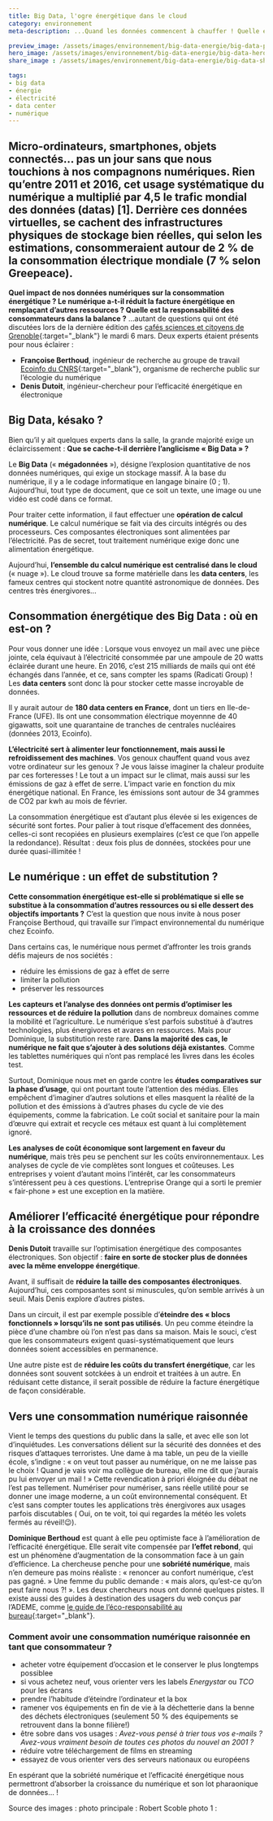 ```yaml
---
title: Big Data, l'ogre énergétique dans le cloud
category: environnement
meta-description: ...Quand les données commencent à chauffer ! Quelle est la part du stockage massif de données (Big Data) dans la consommation énergétique mondiale et le réchauffement climatique ?

preview_image: /assets/images/environnement/big-data-energie/big-data-preview.jpg
hero_image: /assets/images/environnement/big-data-energie/big-data-hero.jpg
share_image : /assets/images/environnement/big-data-energie/big-data-share.jpg

tags:
- big data
- énergie
- électricité
- data center
- numérique
---
```

<h2 class="is-chapo">Micro-ordinateurs, smartphones, objets connectés… pas un jour sans que nous touchions à nos compagnons numériques. Rien qu’entre 2011 et 2016, cet usage systématique du numérique a multiplié par 4,5 le trafic mondial des données (datas) [1]. Derrière ces données virtuelles, se cachent des infrastructures physiques de stockage bien réelles, qui selon les estimations, consommeraient autour de 2 % de la consommation électrique mondiale (7 % selon Greepeace).</h2> 

**Quel impact de nos données numériques sur la consommation énergétique ? Le numérique a-t-il réduit la facture énergétique en remplaçant d’autres ressources ? Quelle est la responsabilité des consommateurs dans la balance ?** …autant de questions qui ont été discutées lors de la dernière édition des [cafés sciences et citoyens de Grenoble](https://www.echosciences-grenoble.fr/communautes/cafe-sciences-et-citoyens-de-l-agglomeration-grenobloise){:target="_blank"} le mardi 6 mars. Deux experts étaient présents pour nous éclairer : 
- **Françoise Berthoud**, ingénieur de recherche au groupe de travail [Ecoinfo du CNRS](https://ecoinfo.cnrs.fr/){:target="_blank"}, organisme de recherche public sur l’écologie du numérique 
- **Denis Dutoit**, ingénieur-chercheur pour l’efficacité énergétique en électronique

## Big Data, késako ?

Bien qu’il y ait quelques experts dans la salle, la grande majorité exige un éclaircissement : **Que se cache-t-il derrière l’anglicisme « Big Data » ?**

Le **Big Data** (« **mégadonnées** »), désigne l’explosion quantitative de nos données numériques, qui exige un stockage massif. À la base du numérique, il y a le codage informatique en langage binaire (0 ; 1). Aujourd’hui, tout type de document, que ce soit un texte, une image ou une vidéo est codé dans ce format. 

Pour traiter cette information, il faut effectuer une **opération de calcul numérique**. Le calcul numérique se fait via des circuits intégrés ou des processeurs. Ces composantes électroniques sont alimentées par l’électricité. Pas de secret, tout traitement numérique exige donc une alimentation énergétique. 

Aujourd’hui, **l’ensemble du calcul numérique est centralisé dans le cloud** (« nuage »). Le cloud trouve sa forme matérielle dans les **data centers**, les fameux centres qui stockent notre quantité astronomique de données. Des centres très énergivores... 

## Consommation énergétique des Big Data : où en est-on ?

Pour vous donner une idée : Lorsque vous envoyez un mail avec une pièce jointe, cela équivaut à l’électricité consommée par une ampoule de 20 watts éclairée durant une heure. En 2016, c’est 215 milliards de mails qui ont été échangés dans l’année, et ce, sans compter les spams (Radicati Group) ! Les **data centers** sont donc là pour stocker cette masse incroyable de données.

Il y aurait autour de **180 data centers en France**, dont un tiers en Ile-de-France (UFE). Ils ont une consommation électrique moyennne de 40 gigawatts, soit une quarantaine de tranches de centrales nucléaires (données 2013, Ecoinfo). 

**L’électricité sert à alimenter leur fonctionnement, mais aussi le refroidissement des machines**. Vos genoux chauffent quand vous avez votre ordinateur sur les genoux ? Je vous laisse imaginer la chaleur produite par ces forteresses ! Le tout a un impact sur le climat, mais aussi sur les émissions de gaz à effet de serre. L’impact varie en fonction du mix énergétique national. En France, les émissions sont autour de 34 grammes de CO2 par kwh au mois de février. 

La consommation énergétique est d’autant plus élevée si les exigences de sécurité sont fortes. Pour palier à tout risque d’effacement des données, celles-ci sont recopiées en plusieurs exemplaires (c’est ce que l’on appelle la redondance). Résultat : deux fois plus de données, stockées pour une durée quasi-illimitée !

## Le numérique : un effet de substitution ?

**Cette consommation énergétique est-elle si problématique si elle se substitue à la consommation d’autres ressources ou si elle dessert des objectifs importants ?** C’est la question que nous invite à nous poser Françoise Berthoud, qui travaille sur l’impact environnemental du numérique chez Ecoinfo. 

Dans certains cas, le numérique nous permet d’affronter les trois grands défis majeurs de nos sociétés : 
- réduire les émissions de gaz à effet de serre
- limiter la pollution
- préserver les ressources

**Les capteurs et l’analyse des données ont permis d’optimiser les ressources et de réduire la pollution** dans de nombreux domaines comme la mobilité et l’agriculture. Le numérique s’est parfois substitué à d’autres technologies, plus énergivores et avares en ressources. Mais pour Dominique, la substitution reste rare. **Dans la majorité des cas, le numérique ne fait que s’ajouter à des solutions déjà existantes**. Comme les tablettes numériques qui n’ont pas remplacé les livres dans les écoles test. 

Surtout, Dominique nous met en garde contre les **études comparatives sur la phase d’usage**, qui ont pourtant toute l’attention des médias. Elles empêchent d’imaginer d’autres solutions et elles masquent la réalité de la pollution et des émissions à d’autres phases du cycle de vie des équipements, comme la fabrication. Le coût social et sanitaire pour la main d’œuvre qui extrait et recycle ces métaux est quant à lui complètement ignoré. 

**Les analyses de coût économique sont largement en faveur du numérique**, mais très peu se penchent sur les coûts environnementaux. Les analyses de cycle de vie complètes sont longues et coûteuses. Les entreprises y voient d’autant moins l’intérêt, car les consommateurs s’intéressent peu à ces questions. L’entreprise Orange qui a sorti le premier « fair-phone » est une exception en la matière.

## Améliorer l’efficacité énergétique pour répondre à la croissance des données

**Denis Dutoit** travaille sur l’optimisation énergétique des composantes électroniques. Son objectif : **faire en sorte de stocker plus de données avec la même enveloppe énergétique**. 

Avant, il suffisait de **réduire la taille des composantes électroniques**. Aujourd’hui, ces composantes sont si minuscules, qu’on semble arrivés à un seuil. Mais Denis explore d’autres pistes.

Dans un circuit, il est par exemple possible d’**éteindre des « blocs fonctionnels » lorsqu’ils ne sont pas utilisés**. Un peu comme éteindre la pièce d’une chambre où l’on n’est pas dans sa maison. Mais le souci, c’est que les consommateurs exigent quasi-systématiquement que leurs données soient accessibles en permanence.

Une autre piste est de **réduire les coûts du transfert énergétique**, car les données sont souvent sotckées à un endroit et traitées à un autre. En réduisant cette distance, il serait possible de réduire la facture énergétique de façon considérable. 

## Vers une consommation numérique raisonnée

Vient le temps des questions du public dans la salle, et avec elle son lot d’inquiétudes. Les conversations délient sur la sécurité des données et des risques d’attaques terroristes. Une dame à ma table, un peu de la vieille école, s’indigne : « on veut tout passer au numérique, on ne me laisse pas le choix ! Quand je vais voir ma collègue de bureau, elle me dit que j’aurais pu lui envoyer un mail ! » Cette revendication à priori éloignée du débat ne l’est pas tellement. Numériser pour numériser, sans réelle utilité pour se donner une image moderne, a un coût environnemental conséquent. Et c’est sans compter toutes les applications très énergivores aux usages parfois discutables ( Oui, on te voit, toi qui regardes la météo les volets fermés au réveil!:wink:). 

**Dominique Berthoud** est quant à elle peu optimiste face à l’amélioration de l’efficacité énergétique. Elle serait vite compensée par **l’effet rebond**, qui est un phénomène d’augmentation de la consommation face à un gain d’efficience. La chercheuse penche pour une **sobriété numérique**, mais n’en demeure pas moins réaliste : « renoncer au confort numérique, c’est pas gagné. » Une femme du public demande : « mais alors, qu’est-ce qu’on peut faire nous ?! ». Les deux chercheurs nous ont donné quelques pistes. Il existe aussi des guides à destination des usagers du web conçus par l’ADEME, comme [le guide de l’éco-responsabilité au bureau](http://www.ademe.fr/guide-lecoresponsabilite){:target="_blank"}. 

### Comment avoir une consommation numérique raisonnée en tant que consommateur ? 

- acheter votre équipement d’occasion et le conserver le plus longtemps possiblee
- si vous achetez neuf, vous orienter vers les labels *Energystar* ou *TCO* pour les écrans
- prendre l’habitude d’éteindre l’ordinateur et la box
- ramener vos équipements en fin de vie à la déchetterie dans la benne des déchets électroniques (seulement 50 % des équipements se retrouvent dans la bonne filière!)
- être sobre dans vos usages : *Avez-vous pensé à trier tous vos e-mails ? Avez-vous vraiment besoin de toutes ces photos du nouvel an 2001 ?* 
- réduire votre téléchargement de films en streaming
- essayez de vous orienter vers des serveurs nationaux ou européens


En espérant que la sobriété numérique et l’efficacité énergétique nous permettront d’absorber la croissance du numérique et son lot pharaonique de données… !

Source des images :
photo principale : Robert Scoble
photo 1 : 